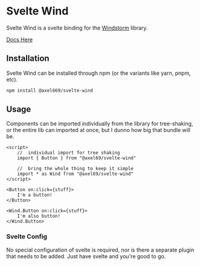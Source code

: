 

# Svelte Wind
Svelte Wind is a svelte binding for the
[Windstorm](https://www.npmjs.com/package/@axel669/windstorm)
library.

[Docs Here](https://svelte-wind.axel669.net)

## Installation
Svelte Wind can be installed through npm (or the variants like yarn, pnpm, etc).

```bash
npm install @axel669/svelte-wind
```

## Usage
Components can be imported individually from the library for tree-shaking, or
the entire lib can imported at once, but I dunno how big that bundle will be.

```svelte
<script>
    //  individual import for tree shaking
    import { Button } from "@axel69/svelte-wind"

    //  bring the whole thing to keep it simple
    import * as Wind from "@axel69/svelte-wind"
</script>

<Button on:click={stuff}>
    I'm a button!
</Button>

<Wind.Button on:click={stuff}>
    I'm also button!
</Wind.Button>
```

### Svelte Config
No special configuration of svelte is required, nor is there a separate plugin
that needs to be added. Just have svelte and you're good to go.